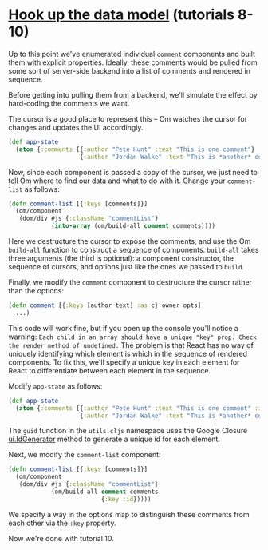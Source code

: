 # [Hook up the data model](http://facebook.github.io/react/docs/tutorial.html#hook-up-the-data-model) (tutorials 8-10)

Up to this point we've enumerated individual `comment` components and
built them with explicit properties. Ideally, these comments would be
pulled from some sort of server-side backend into a list of comments and rendered
in sequence.

Before getting into pulling them from a backend, we'll simulate the
effect by hard-coding the comments we want.

The cursor is a good place to represent this – Om watches the cursor
for changes and updates the UI accordingly.

```clojure
(def app-state
  (atom {:comments [{:author "Pete Hunt" :text "This is one comment"}
                    {:author "Jordan Walke" :text "This is *another* comment"}]}))
```

Now, since each component is passed a copy of the cursor, we just need
to tell Om where to find our data and what to do with it. Change your
`comment-list` as follows:

```clojure
(defn comment-list [{:keys [comments]}]
  (om/component
   (dom/div #js {:className "commentList"}
            (into-array (om/build-all comment comments))))
```

<!-- Here we build a list of two comments, specifying the `:path` to the -->
<!-- data that should be passed to the `comment` component. This is another -->
<!-- of the keys that that `om/build`'s third argument can take. Don't -->
<!-- forget the `into-array` call to convert the CLJS list into a JS array. -->

Here we destructure the cursor to expose the comments, and use the Om
`build-all` function to construct a sequence of
components. `build-all` takes three arguments (the third is optional):
a component constructor, the sequence of cursors, and options just like the
ones we passed to `build`.

<!-- The important piece of the third argument is -->
<!-- the unique `:id` key that allows Om to distinguish repeated comments. -->

Finally, we modify the `comment` component to destructure the cursor
rather than the options:

```clojure
(defn comment [{:keys [author text] :as c} owner opts]
  ...)
```

This code will work fine, but if you open up the console you'll notice
a warning: `Each child in an array should have a unique "key"
prop. Check the render method of undefined.` The problem is that React
has no way of uniquely identifying which element is which in the
sequence of rendered components. To fix this, we'll specify a unique
key in each element for React to differentiate between each element in
the sequence.

Modify `app-state` as follows:

```clojure
(def app-state
  (atom {:comments [{:author "Pete Hunt" :text "This is one comment" :id (guid)}
                    {:author "Jordan Walke" :text "This is *another* comment" :id (guid)}]}))
```

The `guid` function in the `utils.cljs` namespace uses the Google
Closure
[ui.IdGenerator](http://docs.closure-library.googlecode.com/git/class_goog_ui_IdGenerator.html)
method to generate a unique id for each element.

Next, we modify the `comment-list` component:

```clojure
(defn comment-list [{:keys [comments]}]
  (om/component
   (dom/div #js {:className "commentList"}
            (om/build-all comment comments
                          {:key :id}))))
```

We specify a way in the options map to distinguish these comments from
each other via the `:key` property.

Now we're done with tutorial 10.
